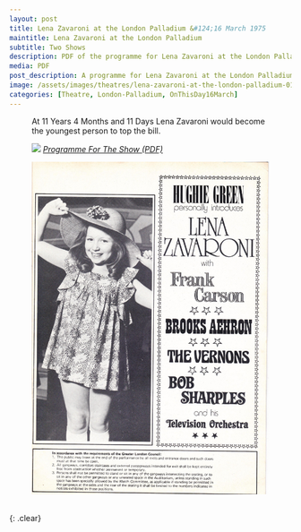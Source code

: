 ```yaml
---
layout: post
title: Lena Zavaroni at the London Palladium &#124;16 March 1975
maintitle: Lena Zavaroni at the London Palladium
subtitle: Two Shows
description: PDF of the programme for Lena Zavaroni at the London Palladium.
media: PDF
post_description: A programme for Lena Zavaroni at the London Palladium.
image: /assets/images/theatres/lena-zavaroni-at-the-london-palladium-01.jpg
categories: [Theatre, London-Palladium, OnThisDay16March]
---
```


<figure class="fig3">
<p>At 11 Years 4 Months and 11 Days Lena Zavaroni would become the youngest person to top the bill.</p>
</figure>

<figure class="fig1">
<a href="/assets/images/theatres/lena-zavaroni-at-the-london-palladium-01.jpg"><img src="/assets/images/theatres/lena-zavaroni-at-the-london-palladium-01.jpg" class="full-width zoom-in" /></a>
<cite><a href="/assets/pdf/1975-03-16 - Lena Zavaroni at the London Palladium.pdf">Programme For The Show (PDF)</a></cite>
</figure>

<figure class="fig2">
<a href="/assets/images/theatres/lena-zavaroni-at-the-london-palladium-03.jpg"><img src="/assets/images/theatres/lena-zavaroni-at-the-london-palladium-03.jpg" class="full-width zoom-in" /></a>
</figure>

<br />{: .clear}

